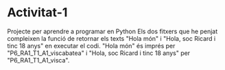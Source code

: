 # Activitat-1
Projecte per aprendre a programar en Python Els dos fitxers que he penjat compleixen la funció de retornar els texts "Hola món" i "Hola, soc Ricard i tinc 18 anys" en executar el codi. "Hola món" és imprés per "P6_RA1_T1_A1_viscabatea" i "Hola, soc Ricard i tinc 18 anys" per "P6_RA1_T1_A1_visca".
